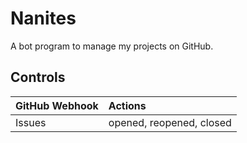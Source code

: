 # Nanites

A bot program to manage my projects on GitHub.

## Controls

| GitHub Webhook | Actions |
|:---|:---|
| Issues | opened, reopened, closed |
